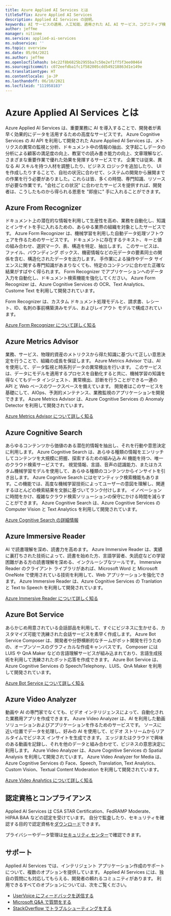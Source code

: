 ```yaml
---
title: Azure Applied AI Services とは
titleSuffix: Azure Applied AI Services
description: Applied AI Services の説明。
keywords: AI サービスの適用、人工知能、適用された AI、AI サービス、コグニティブ検索、適用された AI 機能
author: jeffme
manager: nitinme
ms.service: applied-ai-services
ms.subservice: ''
ms.topic: overview
ms.date: 05/04/2021
ms.author: jeffme
ms.openlocfilehash: b4c22f8b6825b2955ba7c50e2ef1ff5f3ee00464
ms.sourcegitcommit: c072eefdba1fc1f582005cdd549218863d1e149e
ms.translationtype: HT
ms.contentlocale: ja-JP
ms.lasthandoff: 06/10/2021
ms.locfileid: "111958183"
---
```

# <a name="what-are-azure-applied-ai-services"></a>Azure Applied AI Services とは

Azure Applied AI Services は、重要業務に AI を導入することで、開発者が素早く効果的にデータを活用するための高度なサービスです。  Azure Cognitive Services の AI API を利用して開発された Azure Applied AI Services は、メトリクスの異常の監視と分析、ドキュメント中の情報の抽出、文字起こしデータの分析による顧客の満足度の向上、教室での読み書き能力の向上、文章理解など、さまざまな重要作業で優れた効果を発揮するサービスです。 企業では従来、異なる AI スキルを持つ人材を調整したり、ビジネス ロジックを追加したり、 UI を作成したりすることで、自社の状況に合わせて、システムの開発から展開までの作業を行う必要がありました。これらは皆、多くの時間、専門知識、リソースが必要な作業です。"会社ごとの状況" に合わせたサービスを提供すれば、開発者は、こうしたものから得られる恩恵を "即座に" 手に入れることができます。

## <a name="azure-form-recognizer"></a>Azure From Recognizer

ドキュメント上の潜在的な情報を利用して生産性を高め、業務を自動化し、知識とインサイトを手に入れるための、あらゆる業界の組織を対象としたサービスです。  Azure Form Recognizer は、機械学習を利用した自動データ処理ソフトウェアを作るためのサービスです。 ドキュメントに存在するテキスト、キーと値の組み合わせ、選択マーク、表、構造を特定、抽出します。 このサービスは、ファイル、バウンディング ボックス、機密情報などの元データの要素同士の関係を含む、構造化されたデータを出力します。 手作業による操作やデータ サイエンスに関する専門知識があまりなくても、特定のコンテンツに合わせた正確な結果がすばやく得られます。 Form Recognizer でアプリケーションへのデータ入力を自動化し、ドキュメント検索機能を強化してください。  Azure Form Recognizer は、Azure Cognitive Services の OCR、Text Analytics、Custome Text を利用して開発されています。

Form Recognizer は、カスタム ドキュメント処理モデルと、請求書、レシート、ID、名刺の事前構築済みモデル、およびレイアウト モデルで構成されています。 

[Azure Form Recognizer について詳しく知る](../cognitive-services/form-recognizer/index.yml)

## <a name="azure-metrics-advisor"></a>Azure Metrics Advisor

業務、サービス、物理的資産のメトリクスから得た知識に基づいて正しい意思決定を行うことで、組織の成長を保証します。  Azure Metrics Advisor では、AI を使用して、データ監視と時系列データの異常検出を行います。 このサービスは、データにモデルを適用するプロセスを自動化すると共に、機械学習の知識を得なくてもデータ インジェスト、異常検出、診断を行うことができる一連の API と Web ベースのワークスペースを備えています。 開発者はこのサービスを基礎にして、AIOps、予測的メンテナンス、業務監視のアプリケーションを開発できます。  Azure Metrics Advisor は、Azure Cognitive Services の Anomaly Detector を利用して開発されています。

[Azure Metrics Advisor について詳しく知る](../cognitive-services/metrics-advisor/index.yml)

## <a name="azure-cognitive-search"></a>Azure Cognitive Search

あらゆるコンテンツから価値のある潜在的情報を抽出し、それを行動や意思決定に利用します。  Azure Cognitive Search は、あらゆる種類の情報をエンリッチしてコンテンツを大規模に把握、探索するための組み込み AI 機能を持つ、唯一のクラウド検索サービスです。 視覚情報、言語、音声の認識能力、またはカスタム機械学習モデルを使用して、あらゆる種類のコンテンツからインサイトを引き出します。 Azure Cognitive Search にはセマンティック検索機能もあります。この機能では、高度な機械学習技術によってユーザーの意図を理解し、関連するほとんどの検索結果を文脈に基づいてランク付けします。 イノベーションに時間をかけ、複雑なクラウド検索ソリューションの保守にかける時間を減らすことができます。  Azure Cognitive Search は、Azure Cognitive Services の Computer Vision と Text Analytics を利用して開発されています。

[Azure Cognitive Search の詳細情報](../search/index.yml)

## <a name="azure-immersive-reader"></a>Azure Immersive Reader

AI で読書理解を深め、読書力を高めます。 Azure Immersive Reader は、実績に裏打ちされた技術によって、読書を始めた方、言語学習者、失読症などの学習困難がある方の読書理解を深める、インクルーシブなツールです。 Immersive Reader のクライアント ライブラリがあれば、Microsoft Word と Microsoft OneNote で使用されている技術を利用して、Web アプリケーションを強化できます。 Azure Immersive Reader は、Azure Cognitive Services の Tranlation と Text to Speech を利用して開発されています。

[Azure Immersive Reader について詳しく知る](../cognitive-services/immersive-reader/index.yml)

## <a name="azure-bot-service"></a>Azure Bot Service

あらかじめ用意されている会話部品を利用して、すぐにビジネスに生かせる、カスタマイズ可能で洗練された会話サービスを素早く作成します。  Azure Bot Service Composer は、開発者や分野横断的なチームがボット開発を行うための、オープンソースのグラフィカルな作成キャンバスです。 Composer には LUIS や QnA Maker などの言語理解サービスが組み込まれており、言語生成技術を利用して洗練されたボット応答を作成できます。 Azure Bot Service は、Azure Cognitive Services の Speech/Telephony、LUIS、QnA Maker を利用して開発されています。

[Azure Bot Service について詳しく知る](/composer/)

## <a name="azure-video-analyzer"></a>Azure Video Analyzer 

動画や AI の専門家でなくても、ビデオ インテリジェンスによって、自動化された業務用アプリを作成できます。  Azure Video Analyzer は、AI を利用した動画ソリューションおよびアプリケーションを作るためのサービスです。 ソースに近い位置でデータを処理し、好みの AI を使用して、ビデオ ストリームからリアルタイムでビジネス インサイトを生成できます。 エッジまたはクラウドで興味のある動画を記録し、それを他のデータと組み合わせて、ビジネスの意思決定に利用します。  Azure Video Analyzer は、Azure Cognitive Services の Spatial Analysis を利用して開発されています。  Azure Video Analyzer for Media は、Azure Cognitive Services の Face、Speech, Translation, Text Analytics、Custom Vision、Textual Content Moderation を利用して開発されています。  

[Azure Video Analytics について詳しく知る](../azure-video-analyzer/index.yml)

## <a name="certifications-and-compliance"></a>認定資格とコンプライアンス

Applied AI Services は CSA STAR Certification、FedRAMP Moderate、HIPAA BAA などの認定を受けています。 自分で監査したり、セキュリティを確認する目的で認定資格を[ダウンロード](/samples/browse/?redirectedfrom=TechNet-Gallery "download")できます。

プライバシーやデータ管理は[セキュリティ センター](https://servicetrust.microsoft.com/ "トラスト センター")で確認できます。

## <a name="support"></a>サポート

Applied AI Services では、インテリジェント アプリケーション作成のサポートについて、複数のオプションを提供しています。 Applied AI Services には、独自の質問にも対応してもらえる、開発者の頼れるコミュニティがあります。 利用できるすべてのオプションについては、次をご覧ください。

- [UserVoice にフィードバックを送信する](https://aka.ms/AppliedAIUserVoice)
- [Microsoft Q&A で質問をする](/answers/topics/azure-applied-ai-services.html)
- [StackOverflow でトラブルシューティングをする](https://aka.ms/AppliedAIStackOverflow)